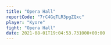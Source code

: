 ```yaml
---
title: "Opera Hall"
reportCode: "7rC4GqTLR3pgZQxc"
player: "Kyore"
fight: "Opera Hall"
date: 2021-08-01T19:04:53.731000+00:00
---
```


